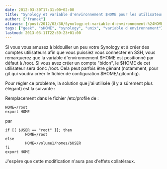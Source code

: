 ```yaml
---
date: 2012-03-30T17:31:00+02:00
title: "Synology et variable d'environnement $HOME pour les utilisateurs"
author: ["franek"]
aliases: [/post/2012/03/30/Synology-et-variable-d-environnement-%24HOME-pour-les-utilisateurs]
tags: ["geek", "$HOME", "synology", "unix", "variable d environnement"]
lastmod: 2013-03-11T22:59:23+01:00
---
```

Si vous vous amusez à bidouiller un peu votre Synology et à créer des comptes utilisateurs afin que vous puissiez vous connecter en SSH, vous remarquerez que la variable d'environnement $HOME est positionné par défaut à /root. Si vous avez créer un compte "bidon", le $HOME de cet utilisateur sera donc /root. Cela peut parfois être gênant (notamment, pour git qui voudra créer le fichier de configuration $HOME/.gitconfig).

Pour régler ce problème, la solution que j'ai utilisée (il y a sûrement plus élégant) est la suivante :

Remplacement dans le fichier /etc/profile de :

```
HOME=/root
export HOME

```

par

```
if [[ $USER == "root" ]]; then
         HOME=/root
else
         HOME=/volume1/homes/$USER
fi
export HOME

```

J'espère que cette modification n'aura pas d'effets collatéraux.
